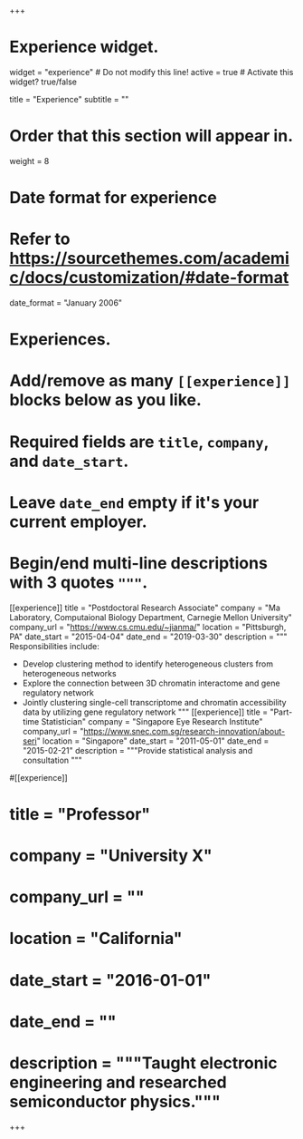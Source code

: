 +++
# Experience widget.
widget = "experience"  # Do not modify this line!
active = true  # Activate this widget? true/false

title = "Experience"
subtitle = ""

# Order that this section will appear in.
weight = 8

# Date format for experience
#   Refer to https://sourcethemes.com/academic/docs/customization/#date-format
date_format = "January 2006"

# Experiences.
#   Add/remove as many `[[experience]]` blocks below as you like.
#   Required fields are `title`, `company`, and `date_start`.
#   Leave `date_end` empty if it's your current employer.
#   Begin/end multi-line descriptions with 3 quotes `"""`.
[[experience]]
  title = "Postdoctoral Research Associate"
  company = "Ma Laboratory, Computaional Biology Department, Carnegie Mellon University"
  company_url = "https://www.cs.cmu.edu/~jianma/"
  location = "Pittsburgh, PA"
  date_start = "2015-04-04"
  date_end = "2019-03-30"
  description = """
  Responsibilities include:
  
  * Develop clustering method to identify heterogeneous clusters from heterogeneous networks
  * Explore the connection between 3D chromatin interactome and gene regulatory network
  * Jointly clustering single-cell transcriptome and chromatin accessibility data by utilizing gene regulatory network
  """
[[experience]]
  title = "Part-time Statistician"
  company = "Singapore Eye Research Institute"
  company_url = "https://www.snec.com.sg/research-innovation/about-seri"
  location = "Singapore"
  date_start = "2011-05-01"
  date_end = "2015-02-21"
  description = """Provide statistical analysis and consultation """

#[[experience]]
#  title = "Professor"
#  company = "University X"
#  company_url = ""
#  location = "California"
#  date_start = "2016-01-01"
#  date_end = ""
#  description = """Taught electronic engineering and researched semiconductor physics."""

+++
